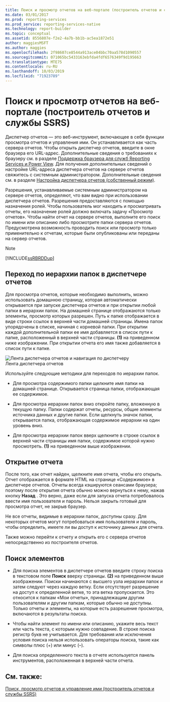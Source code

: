 ```yaml
---
title: Поиск и просмотр отчетов на веб-портале (построитель отчетов и службы SSRS) | Документы Майкрософт
ms.date: 03/01/2017
ms.prod: reporting-services
ms.prod_service: reporting-services-native
ms.technology: report-builder
ms.topic: conceptual
ms.assetid: 8556807e-f2e2-4a7b-bb1b-ac5ea1872e51
author: maggiesMSFT
ms.author: maggies
ms.openlocfilehash: 2f98607ce8544a913ace04bbc70aa578d1090557
ms.sourcegitcommit: 071065bc5433163ebfda4fdf6576349f9d195663
ms.translationtype: MTE75
ms.contentlocale: ru-RU
ms.lasthandoff: 10/03/2019
ms.locfileid: "71923789"
---
```

# <a name="finding-and-viewing-reports-in-the-web-portal-report-builder-and-ssrs"></a>Поиск и просмотр отчетов на веб-портале (построитель отчетов и службы SSRS)
  Диспетчер отчетов — это веб-инструмент, включающее в себя функции просмотра отчетов и управления ими. Он устанавливается как часть сервера отчетов. Чтобы открыть диспетчер отчетов, введите в окне браузера его URL-адрес. Дополнительные сведения о требованиях к браузеру см. в разделе [Поддержка браузера для служб Reporting Services и Power View](../../reporting-services/browser-support-for-reporting-services-and-power-view.md). Для получения дополнительных сведений о настройке URL-адреса диспетчера отчетов на сервере отчетов свяжитесь с системным администратором. Дополнительные сведения см. в разделе [Настройка диспетчера отчетов (собственный режим)](../../reporting-services/report-server/configure-report-manager-native-mode.md).  
  
 Разрешения, устанавливаемые системным администратором на сервере отчетов, определяют, что вам видно при использовании диспетчера отчетов. Разрешения предоставляются с помощью назначения ролей. Чтобы пользователь мог находить и просматривать отчеты, его назначение ролей должно включать задачу «Просмотр отчетов». Чтобы найти отчет на сервере отчетов, выполните его поиск по имени или описанию либо просмотрите папки сервера отчетов. Предусмотрена возможность проводить поиск или просмотр только применительно к отчетам, которые были опубликованы или переданы на сервер отчетов.  
  
> [!NOTE]  
>  [!INCLUDE[ssRBRDDup](../../includes/ssrbrddup-md.md)]  
  
## <a name="navigating-the-folder-hierarchy-in-report-manager"></a>Переход по иерархии папок в диспетчере отчетов  
 Для просмотра отчетов, которые необходимо выполнить, можно использовать домашнюю страницу, которая автоматически открывается при запуске диспетчера отчетов и при открытии любой папки в иерархии папок. На домашней странице отображаются только элементы, просмотр которых разрешен. Путь к папке отображается в виде строки ссылок в верхней части домашней страницы. Имена папок упорядочены в списке, начиная с корневой папки. При открытии каждой дополнительной папки ее имя добавляется в список пути к папке, расположенный в верхней части страницы. **(1)** на приведенном ниже изображении. При открытии отчета его имя также добавляется в список пути к папке.  
  
 ![Лента диспетчера отчетов и навигация по диспетчеру](../../reporting-services/report-builder/media/rs-reportmanager-ribbon.gif "Лента диспетчера отчетов и навигация по диспетчеру")  
Лента диспетчера отчетов  
  
 Используйте следующие методики для переходов по иерархии папок.  
  
-   Для просмотра содержимого папки щелкните имя папки на домашней странице. Открывается страница папки, отображающая ее содержимое.  
  
-   Для просмотра иерархии папок вниз откройте папку, вложенную в текущую папку. Папки содержат отчеты, ресурсы, общие элементы источника данных и другие папки. Если щелкнуть значок папки, открывается папка, отображающая содержимое иерархии на один уровень вниз.  
  
-   Для просмотра иерархии папок вверх щелкните в строке ссылок в верхней части страницы имя папки, содержимое которой нужно просмотреть. **(1)** на приведенном выше изображении.  
  
## <a name="opening-a-report"></a>Открытие отчета  
 После того, как отчет найден, щелкните имя отчета, чтобы его открыть. Отчет отображается в формате HTML на странице «Содержимое» в диспетчере отчетов. Отчеты всегда кэшируются сеансами браузера; поэтому после открытия отчета обычно можно вернуться к нему, нажав кнопку **Назад** . Это верно, даже если для запуска отчета потребовалось ввести имя пользователя и пароль. Нельзя закрыть готовый для просмотра отчет, не закрыв браузер.  
  
 Не все отчеты, видимые в иерархии папок, доступны сразу. Для некоторых отчетов могут потребоваться имя пользователя и пароль, чтобы определить, имеете ли вы доступ к источнику данных для отчета. 

 Также можно перейти к отчету и открыть его с сервера отчетов непосредственно из построителя отчетов. 
  
## <a name="to-search-for-items"></a>Поиск элементов  
  
-   Для поиска элементов в диспетчере отчетов введите строку поиска в текстовом поле **Поиск** вверху страницы. **(2)** на приведенном выше изображении. Поиски начинаются с высшего узла иерархии папок и затем следуют через каждую ветку. Если отсутствует разрешение на доступ к определенной ветке, то эта ветка пропускается. Это относится к папкам «Мои отчеты», принадлежащим другим пользователям и другим папкам, которые обычно не доступны. Только отчеты и элементы, на которые есть разрешение просмотра, включаются в результаты поиска.  
  
-   Чтобы найти элемент по имени или описанию, укажите весь текст или часть текста, с которым нужно совпадение. В строке поиска регистр букв не учитывается. Для требования или исключения условия поиска нельзя использовать операторы поиска, такие как символы плюс (+) или минус (–).  
  
-   Для поиска определенного текста в отчете используется панель инструментов, расположенная в верхней части отчета.  
  
## <a name="see-also"></a>См. также:  
 [Поиск, просмотр отчетов и управление ими (построитель отчетов и службы SSRS)](../../reporting-services/report-builder/finding-viewing-and-managing-reports-report-builder-and-ssrs.md)  
  
  
